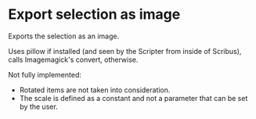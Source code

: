 # Export selection as image

Exports the selection as an image.

Uses pillow if installed (and seen by the Scripter from inside of Scribus), calls Imagemagick's convert, otherwise.

Not fully implemented:

- Rotated items are not taken into consideration.
- The scale is defined as a constant and not a parameter that can be set by the user.
